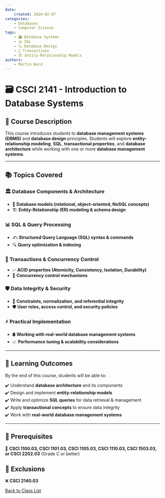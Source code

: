 ```yaml
---
date:
    created: 2024-02-07
categories:
    - Databases
    - Computer Science
tags:
    - 🗃️ Database Systems
    - 📊 SQL
    - 🔍 Database Design
    - 🔄 Transactions
    - 🏗️ Entity-Relationship Models
authors:
    - Martin Ward
---
```


# 🗃️ CSCI 2141 - Introduction to Database Systems  

## 📌 Course Description  
This course introduces students to **database management systems (DBMS)** and **database design** principles. Students will explore **entity-relationship modeling**, **SQL**, **transactional properties**, and **database architecture** while working with one or more **database management systems**.

---

## 📚 Topics Covered  

### 🏛️ Database Components & Architecture  
- 📂 **Database models (relational, object-oriented, NoSQL concepts)**  
- 🏗️ **Entity-Relationship (ER) modeling & schema design**  

### 📊 SQL & Query Processing  
- ✍️ **Structured Query Language (SQL) syntax & commands**  
- 🔍 **Query optimization & indexing**  

### 🔄 Transactions & Concurrency Control  
- ✅ **ACID properties (Atomicity, Consistency, Isolation, Durability)**  
- 🔄 **Concurrency control mechanisms**  

### 🛡️ Data Integrity & Security  
- 🔐 **Constraints, normalization, and referential integrity**  
- 🛡️ **User roles, access control, and security policies**  

### ⚡ Practical Implementation  
- 🛢️ **Working with real-world database management systems**  
- 📈 **Performance tuning & scalability considerations**  

---

## 🎯 Learning Outcomes  
By the end of this course, students will be able to:  

✔️ Understand **database architecture** and its components  
✔️ Design and implement **entity-relationship models**  
✔️ Write and optimize **SQL queries** for data retrieval & management  
✔️ Apply **transactional concepts** to ensure data integrity  
✔️ Work with **real-world database management systems**  

---

## 📜 Prerequisites  
📌 **CSCI 1100.03, CSCI 1101.03, CSCI 1105.03, CSCI 1110.03, CSCI 1503.03, or CSCI 2202.03** (Grade C or better)  

## 🚫 Exclusions  
❌ **CSCI 2140.03**  

[Back to Class List ](../index.md)